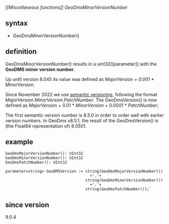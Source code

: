 *[[Miscellaneous functions]] GeoDmsMinorVersionNumber*

## syntax

- GeoDmsMinorVersionNumber()

## definition

GeoDmsMinorVersionNumber() results in a uint32[[parameter]] with the **GeoDMS minor version number**.

Up until version 8.045 its value was defined as <I>MajorVersion + 0.001 * MinorVersion</I>.

Since November 2022 we use [semantic versioning](https://semver.org/), following the format <I>MajorVersion.MinorVersion.PatchNumber</I>. The GeoDmsVersion() is now defined as <I>MajorVersion</I> + 0.01 * <I>MinorVersion</I> + 0.0001 * <I>PatchNumber</I>;

The first semantic version number is 8.5.0 in order to order well with earlier version numbers. In GeoDms v8.5.1, the result of the GeoDmsVersion() is (the Float64 representation of) 8.0501.

## example

```
GeoDmsMajorVersionNumber(): UInt32
GeoDmsMinorVersionNumber(): UInt32
GeoDmsPatchNumber(): UInt32
```

```
parameter<string> GeoDMSVersion := string(GeoDmsMajorVersionNumber()) 
                                     +'.'+ 
                                   string(GeoDmsMinorVersionNumber()) 
                                     +'.'+ 
                                   string(GeoDmsPatchNumber());`
```



## since version

9.0.4

